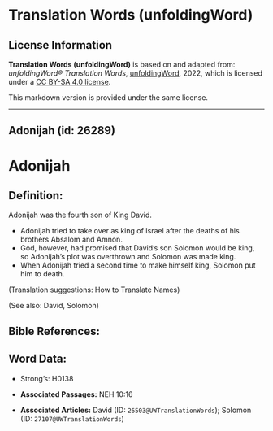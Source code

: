 # Translation Words (unfoldingWord)

## License Information

**Translation Words (unfoldingWord)** is based on and adapted from: _unfoldingWord® Translation Words_, [unfoldingWord](https://unfoldingword.org/utw), 2022, which is licensed under a [CC BY-SA 4.0 license](https://creativecommons.org/licenses/by-sa/4.0/legalcode.en).

This markdown version is provided under the same license.



--------------------------------

## Adonijah (id: 26289)

Adonijah
========

Definition:
-----------

Adonijah was the fourth son of King David.

* Adonijah tried to take over as king of Israel after the deaths of his brothers Absalom and Amnon.
* God, however, had promised that David’s son Solomon would be king, so Adonijah’s plot was overthrown and Solomon was made king.
* When Adonijah tried a second time to make himself king, Solomon put him to death.

(Translation suggestions: How to Translate Names)

(See also: David, Solomon)

Bible References:
-----------------

Word Data:
----------

* Strong’s: H0138

* **Associated Passages:** NEH 10:16
* **Associated Articles:** David (ID: `26503@UWTranslationWords`); Solomon (ID: `27107@UWTranslationWords`)


